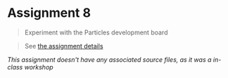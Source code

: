 # Assignment 8

> Experiment with the Particles development board

> See [the assignment details](https://github.com/visualizedata/data-structures/blob/master/assignments/weekly_assignment_08.md)

_This assignment doesn't have any associated source files, as it was a in-class workshop_
